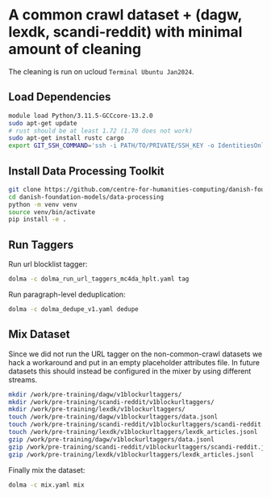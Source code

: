 # A common crawl dataset + (dagw, lexdk, scandi-reddit) with minimal amount of cleaning

The cleaning is run on ucloud `Terminal Ubuntu Jan2024`.


## Load Dependencies

```bash
module load Python/3.11.5-GCCcore-13.2.0
sudo apt-get update
# rust should be at least 1.72 (1.70 does not work)
sudo apt-get install rustc cargo
export GIT_SSH_COMMAND='ssh -i PATH/TO/PRIVATE/SSH_KEY -o IdentitiesOnly=yes'
```

## Install Data Processing Toolkit
```bash
git clone https://github.com/centre-for-humanities-computing/danish-foundation-models.git
cd danish-foundation-models/data-processing
python -m venv venv
source venv/bin/activate
pip install -e .
```

## Run Taggers
Run url blocklist tagger:

```bash
dolma -c dolma_run_url_taggers_mc4da_hplt.yaml tag
```

Run paragraph-level deduplication:

```bash
dolma -c dolma_dedupe_v1.yaml dedupe
```

## Mix Dataset

Since we did not run the URL tagger on the non-common-crawl datasets we hack a workaround and put in an empty placeholder attributes file.
In future datasets this should instead be configured in the mixer by using different streams.
```bash
mkdir /work/pre-training/dagw/v1blockurltaggers/
mkdir /work/pre-training/scandi-reddit/v1blockurltaggers/
mkdir /work/pre-training/lexdk/v1blockurltaggers/
touch /work/pre-training/dagw/v1blockurltaggers/data.jsonl
touch /work/pre-training/scandi-reddit/v1blockurltaggers/scandi-reddit.jsonl
touch /work/pre-training/lexdk/v1blockurltaggers/lexdk_articles.jsonl
gzip /work/pre-training/dagw/v1blockurltaggers/data.jsonl
gzip /work/pre-training/scandi-reddit/v1blockurltaggers/scandi-reddit.jsonl
gzip /work/pre-training/lexdk/v1blockurltaggers/lexdk_articles.jsonl
```

Finally mix the dataset:

```bash
dolma -c mix.yaml mix
```
